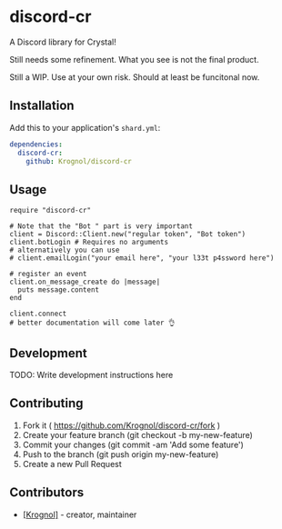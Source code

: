 # discord-cr

A Discord library for Crystal!

Still needs some refinement. What you see is not the final product.

Still a WIP. Use at your own risk. Should at least be funcitonal now.

## Installation


Add this to your application's `shard.yml`:

```yaml
dependencies:
  discord-cr:
    github: Krognol/discord-cr
```


## Usage


```crystal
require "discord-cr"

# Note that the "Bot " part is very important
client = Discord::Client.new("regular token", "Bot token")
client.botLogin # Requires no arguments
# alternatively you can use 
# client.emailLogin("your email here", "your l33t p4ssword here")

# register an event
client.on_message_create do |message|
  puts message.content
end

client.connect
# better documentation will come later 👌
```

## Development

TODO: Write development instructions here

## Contributing

1. Fork it ( https://github.com/Krognol/discord-cr/fork )
2. Create your feature branch (git checkout -b my-new-feature)
3. Commit your changes (git commit -am 'Add some feature')
4. Push to the branch (git push origin my-new-feature)
5. Create a new Pull Request

## Contributors

- [[Krognol]](https://github.com/Krognol)  - creator, maintainer
